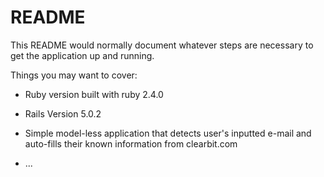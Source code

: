 # README

This README would normally document whatever steps are necessary to get the
application up and running.

Things you may want to cover:

* Ruby version built with ruby 2.4.0

* Rails Version 5.0.2

* Simple model-less application that detects user's inputted e-mail and auto-fills their known information from clearbit.com

* ...
